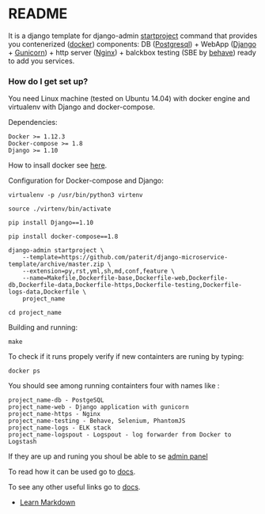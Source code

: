 # README #

It is a django template for django-admin [startproject](https://docs.djangoproject.com/en/1.10/ref/django-admin/#startproject) command that provides you contenerized ([docker](https://www.docker.com/)) components: DB ([Postgresql](https://www.postgresql.org/)) + WebApp ([Django](https://www.djangoproject.com/) + [Gunicorn](http://gunicorn.org/)) + http server ([Nginx](https://nginx.org/)) + balckbox testing (SBE by [behave](http://pythonhosted.org/behave/)) ready to add you services.

### How do I get set up? ###

You need Linux machine (tested on Ubuntu 14.04) with docker engine and virtualenv with Django and docker-compose.

Dependencies:

	Docker >= 1.12.3
	Docker-compose >= 1.8
	Django >= 1.10

How to insall docker see [here](https://docs.docker.com/engine/installation/).

Configuration for Docker-compose and Django:

	virtualenv -p /usr/bin/python3 virtenv

	source ./virtenv/bin/activate

	pip install Django==1.10

	pip install docker-compose==1.8

	django-admin startproject \
		--template=https://github.com/paterit/django-microservice-template/archive/master.zip \
		--extension=py,rst,yml,sh,md,conf,feature \
		--name=Makefile,Dockerfile-base,Dockerfile-web,Dockerfile-db,Dockerfile-data,Dockerfile-https,Dockerfile-testing,Dockerfile-logs-data,Dockerfile \
		project_name

	cd project_name

Building and running:

	make

To check if it runs propely verify if new containters are runing by typing:

	docker ps

You should see among running containters four with names like :

	project_name-db - PostgeSQL
	project_name-web - Django application with gunicorn
	project_name-https - Nginx
	project_name-testing - Behave, Selenium, PhantomJS
	project_name-logs - ELK stack
	project_name-logspout - Logspout - log forwarder from Docker to Logstash

If they are up and runing you shoul be able to se [admin panel](http://127.0.0.1/admin)

To read how it can be used go to [docs](https://127.0.0.1/docs).

To see any other useful links go to [docs](https://127.0.0.1/docs/links_page.html).

* [Learn Markdown](https://bitbucket.org/tutorials/markdowndemo)
